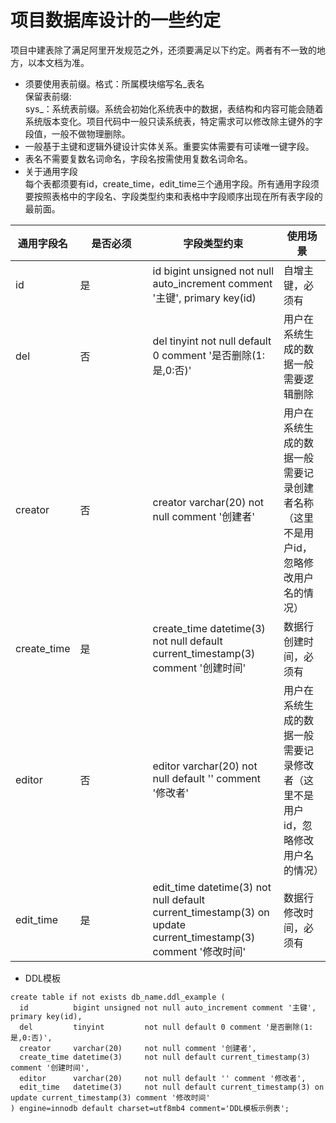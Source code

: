 项目数据库设计的一些约定
====

项目中建表除了满足阿里开发规范之外，还须要满足以下约定。两者有不一致的地方，以本文档为准。   

* 须要使用表前缀。格式：所属模块缩写名_表名    
保留表前缀:     
sys\_：系统表前缀。系统会初始化系统表中的数据，表结构和内容可能会随着系统版本变化。项目代码中一般只读系统表，特定需求可以修改除主键外的字段值，一般不做物理删除。   
* 一般基于主键和逻辑外键设计实体关系。重要实体需要有可读唯一键字段。    
* 表名不需要复数名词命名，字段名按需使用复数名词命名。    
* 关于通用字段    
每个表都须要有id，create\_time，edit\_time三个通用字段。所有通用字段须要按照表格中的字段名、字段类型约束和表格中字段顺序出现在所有表字段的最前面。

|通用字段名|是否必须|字段类型约束|使用场景|
|---|---|---|---|
|id|是<div style="width:100px"/>|id bigint unsigned not null auto\_increment comment '主键', primary key(id)|自增主键，必须有|
|del|否|del tinyint not null default 0 comment '是否删除(1:是,0:否)'|用户在系统生成的数据一般需要逻辑删除|
|creator|否|creator varchar(20) not null comment '创建者'|用户在系统生成的数据一般需要记录创建者名称（这里不是用户id，忽略修改用户名的情况）|
|create\_time|是|create\_time datetime(3) not null default current\_timestamp(3) comment '创建时间'|数据行创建时间，必须有|
|editor|否|editor varchar(20) not null default '' comment '修改者'|用户在系统生成的数据一般需要记录修改者（这里不是用户id，忽略修改用户名的情况）|
|edit\_time|是|edit\_time datetime(3) not null default current\_timestamp(3) on update current\_timestamp(3) comment '修改时间'|数据行修改时间，必须有|

* DDL模板

````
create table if not exists db_name.ddl_example (
  id          bigint unsigned not null auto_increment comment '主键', primary key(id),
  del         tinyint         not null default 0 comment '是否删除(1:是,0:否)',
  creator     varchar(20)     not null comment '创建者',
  create_time datetime(3)     not null default current_timestamp(3) comment '创建时间',
  editor      varchar(20)     not null default '' comment '修改者',
  edit_time   datetime(3)     not null default current_timestamp(3) on update current_timestamp(3) comment '修改时间'
) engine=innodb default charset=utf8mb4 comment='DDL模板示例表';
````
